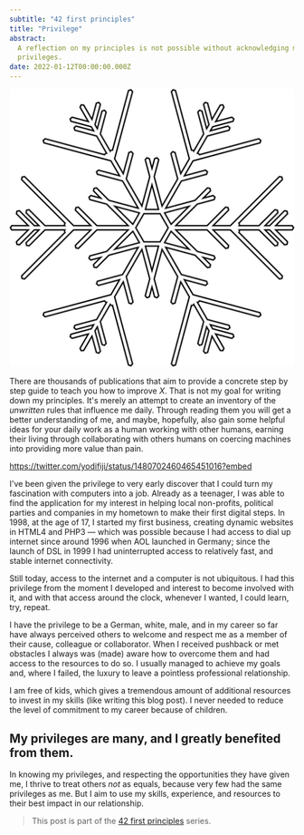 ```yaml
---
subtitle: "42 first principles"
title: "Privilege"
abstract:
  A reflection on my principles is not possible without acknowledging my
  privileges.
date: 2022-01-12T00:00:00.000Z
---
```


[![Snowflake: Principle](../../media/42-first-principles/snowflake-privilege.svg)](https://coderbyheart.github.io/snowflake/#77:222,231:110,327:288,339:21,445:95,489:89)

There are thousands of publications that aim to provide a concrete step by step
guide to teach you how to improve _X_. That is not my goal for writing down my
principles. It's merely an attempt to create an inventory of the _unwritten_
rules that influence me daily. Through reading them you will get a better
understanding of me, and maybe, hopefully, also gain some helpful ideas for your
daily work as a human working with other humans, earning their living through
collaborating with others humans on coercing machines into providing more value
than pain.

<https://twitter.com/yodifiji/status/1480702460465451016?embed>

I've been given the privilege to very early discover that I could turn my
fascination with computers into a job. Already as a teenager, I was able to find
the application for my interest in helping local non-profits, political parties
and companies in my hometown to make their first digital steps. In 1998, at the
age of 17, I started my first business, creating dynamic websites in HTML4 and
PHP3 &mdash; which was possible because I had access to dial up internet since
around 1996 when AOL launched in Germany; since the launch of DSL in 1999 I had
uninterrupted access to relatively fast, and stable internet connectivity.

Still today, access to the internet and a computer is not ubiquitous. I had this
privilege from the moment I developed and interest to become involved with it,
and with that access around the clock, whenever I wanted, I could learn, try,
repeat.

I have the privilege to be a German, white, male, and in my career so far have
always perceived others to welcome and respect me as a member of their cause,
colleague or collaborator. When I received pushback or met obstacles I always
was (made) aware how to overcome them and had access to the resources to do so.
I usually managed to achieve my goals and, where I failed, the luxury to leave a
pointless professional relationship.

I am free of kids, which gives a tremendous amount of additional resources to
invest in my skills (like writing this blog post). I never needed to reduce the
level of commitment to my career because of children.

## My privileges are many, and I greatly benefited from them.

In knowing my privileges, and respecting the opportunities they have given me, I
thrive to treat others _not_ as equals, because very few had the same privileges
as me. But I aim to use my skills, experience, and resources to their best
impact in our relationship.

> This post is part of the [42 first principles](/42-first-principles) series.
